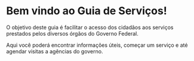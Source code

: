 # Bem vindo ao Guia de Serviços!

O objetivo deste guia é facilitar o acesso dos cidadãos aos serviços prestados pelos diversos órgãos do Governo Federal. 

Aqui você poderá encontrar informações úteis, começar um serviço e até agendar visitas a agências do governo.
